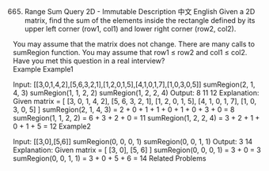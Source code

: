 665. Range Sum Query 2D - Immutable
Description
中文
English
Given a 2D matrix, find the sum of the elements inside the rectangle defined by its upper left corner (row1, col1) and lower right corner (row2, col2).

You may assume that the matrix does not change.
There are many calls to sumRegion function.
You may assume that row1 ≤ row2 and col1 ≤ col2.
Have you met this question in a real interview?  
Example
Example1

Input:
[[3,0,1,4,2],[5,6,3,2,1],[1,2,0,1,5],[4,1,0,1,7],[1,0,3,0,5]]
sumRegion(2, 1, 4, 3)
sumRegion(1, 1, 2, 2)
sumRegion(1, 2, 2, 4)
Output:
8
11
12
Explanation:
Given matrix = 
[
  [3, 0, 1, 4, 2],
  [5, 6, 3, 2, 1],
  [1, 2, 0, 1, 5],
  [4, 1, 0, 1, 7],
  [1, 0, 3, 0, 5]
]
sumRegion(2, 1, 4, 3) = 2 + 0 + 1 + 1 + 0 + 1 + 0 + 3 + 0 = 8
sumRegion(1, 1, 2, 2) = 6 + 3 + 2 + 0 = 11
sumRegion(1, 2, 2, 4) = 3 + 2 + 1 + 0 + 1 + 5 = 12
Example2

Input:
[[3,0],[5,6]]
sumRegion(0, 0, 0, 1)
sumRegion(0, 0, 1, 1)
Output:
3
14
Explanation:
Given matrix = 
[
  [3, 0],
  [5, 6]
]
sumRegion(0, 0, 0, 1) = 3 + 0 = 3
sumRegion(0, 0, 1, 1) = 3 + 0 + 5 + 6 = 14
Related Problems
